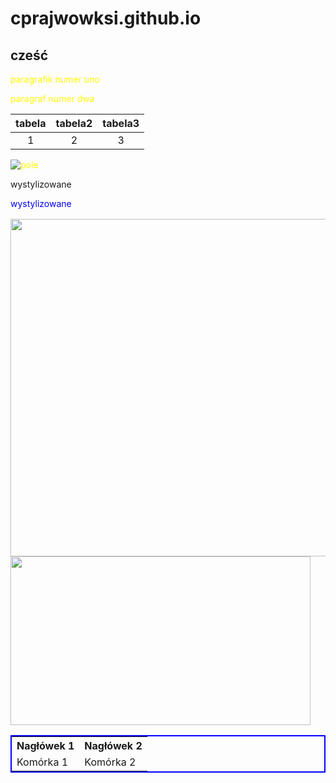 
# cprajwowksi.github.io
## cześć

paragrafik numer uno 

paragraf numer dwa

|tabela|tabela2|tabela3|
|:---:|:---:|:---:|
|1|2|3|

![pole](IMG_20220611_173228.jpg)

<style type="text/css">

 p {

  color: yellow;

 }

</style>
  <body> 
  <div class="title">wystylizowane</div> 
  <p style="color: blue;">wystylizowane</p> 
  <p style="font-size: 1pt;">Koniec</p> 
  </body>
  
  <img src="/IMG_20220614_104604.jpg" style="width: 960px; height: 540px;" />
  <img src="/IMG_20220614_104604.jpg" style="width: 480px; height: 270px;" />

<table style="border: 2px solid blue;">

 <tr>

  <th>Nagłówek 1</th>

  <th>Nagłówek 2</th>

 </tr>

 <tr>

  <td>Komórka 1</td>

  <td>Komórka 2</td>

 </tr>

</table>
